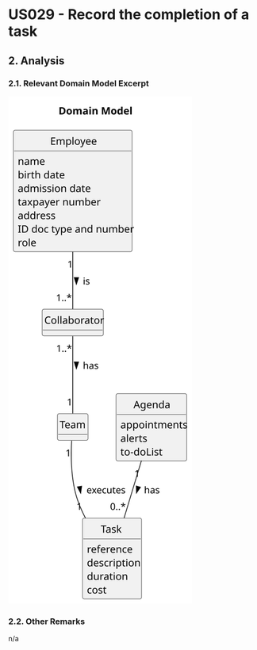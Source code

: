 # US029 - Record the completion of a task

## 2. Analysis

### 2.1. Relevant Domain Model Excerpt 

![Domain Model](svg/us029-domain-model.svg)

### 2.2. Other Remarks

n/a